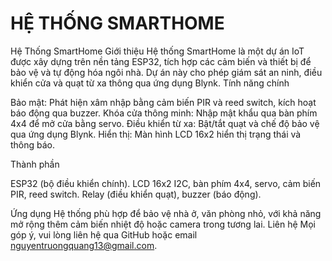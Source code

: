 # **HỆ THỐNG SMARTHOME**

Hệ Thống SmartHome
Giới thiệu
Hệ thống SmartHome là một dự án IoT được xây dựng trên nền tảng ESP32, tích hợp các cảm biến và thiết bị để bảo vệ và tự động hóa ngôi nhà. Dự án này cho phép giám sát an ninh, điều khiển cửa và quạt từ xa thông qua ứng dụng Blynk.
Tính năng chính

Bảo mật: Phát hiện xâm nhập bằng cảm biến PIR và reed switch, kích hoạt báo động qua buzzer.
Khóa cửa thông minh: Nhập mật khẩu qua bàn phím 4x4 để mở cửa bằng servo.
Điều khiển từ xa: Bật/tắt quạt và chế độ bảo vệ qua ứng dụng Blynk.
Hiển thị: Màn hình LCD 16x2 hiển thị trạng thái và thông báo.

Thành phần

ESP32 (bộ điều khiển chính).
LCD 16x2 I2C, bàn phím 4x4, servo, cảm biến PIR, reed switch.
Relay (điều khiển quạt), buzzer (báo động).

Ứng dụng
Hệ thống phù hợp để bảo vệ nhà ở, văn phòng nhỏ, với khả năng mở rộng thêm cảm biến nhiệt độ hoặc camera trong tương lai.
Liên hệ
Mọi góp ý, vui lòng liên hệ qua GitHub hoặc email nguyentruongquang13@gmail.com.

